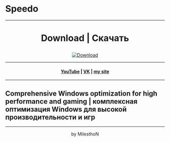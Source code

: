 # Speedo
***
# <p align="center">Download | Скачать</p>
<p align="center">
  <a href="https://github.com/milesthon/Speedo/archive/refs/heads/main.zip">
    <img src="https://img.shields.io/badge/Download-green?style=for-the-badge" alt="Download">
  </a>
</p>

***
<h4 align="center"> <a href="https://www.youtube.com/channel/UCy2JxQdX8dT2Tbj4ykUkqFw">YouTube</a> | <a href="https://VK.com/id180544766">VK</a> | <a href="https://milesthon.github.io">my site</a> </h4>

***
## Comprehensive Windows optimization for high performance and gaming | комплексная оптимизация Windows для высокой производительности и игр

<div align="center">

***
by MilesthoN
